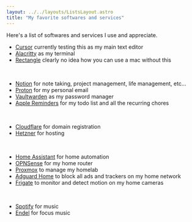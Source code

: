 ```yaml
---
layout: ../../layouts/ListsLayout.astro
title: "My favorite softwares and services"
---
```


Here's a list of softwares and services I use and appreciate.

- [Cursor](https://cursor.sh/) currently testing this as my main text editor
- [Alacritty](https://alacritty.org/) as my terminal
- [Rectangle](https://rectangleapp.com) clearly no idea how you can use a mac without this

<br />

- [Notion](https://www.notion.so/) for note taking, project management, life management, etc...
- [Proton](https://proton.me/mail) for my personal email
- [Vaultwarden](https://github.com/dani-garcia/vaultwarden) as my password manager
- [Apple Reminders](https://www.icloud.com/reminders) for my todo list and all the recurring chores

<br />

- [Cloudflare](https://www.cloudflare.com/) for domain registration
- [Hetzner](https://www.hetzner.com/) for hosting

<br />

- [Home Assistant](https://www.home-assistant.io/) for home automation
- [OPNSense](https://opnsense.org/) for my home router
- [Proxmox](https://www.proxmox.com/en/proxmox-ve) to manage my homelab
- [Adguard Home](https://adguard.com/adguard-home/overview.html) to block all ads and trackers on my home network
- [Frigate](https://frigate.video/) to monitor and detect motion on my home cameras

<br />

- [Spotify](https://www.spotify.com/) for music
- [Endel](https://endel.io/) for focus music
